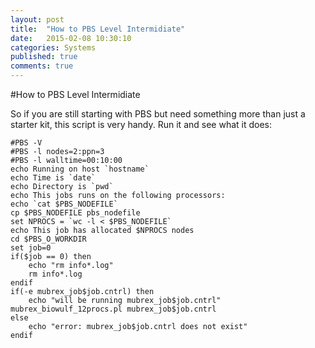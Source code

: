 ```yaml
---
layout: post
title:  "How to PBS Level Intermidiate"
date:   2015-02-08 10:30:10
categories: Systems
published: true
comments: true
---
```

#How to PBS Level Intermidiate

So if you are still starting with PBS but need something more than just a starter kit, this script is very handy. Run it and see what it does:

    #PBS -V
    #PBS -l nodes=2:ppn=3
    #PBS -l walltime=00:10:00
    echo Running on host `hostname`
    echo Time is `date`
    echo Directory is `pwd`
    echo This jobs runs on the following processors:
    echo `cat $PBS_NODEFILE`
    cp $PBS_NODEFILE pbs_nodefile
    set NPROCS = `wc -l < $PBS_NODEFILE`
    echo This job has allocated $NPROCS nodes
    cd $PBS_O_WORKDIR
    set job=0
    if($job == 0) then
        echo "rm info*.log"
        rm info*.log
    endif
    if(-e mubrex_job$job.cntrl) then
    	echo "will be running mubrex_job$job.cntrl"
    mubrex_biowulf_12procs.pl mubrex_job$job.cntrl
    else
    	echo "error: mubrex_job$job.cntrl does not exist"
    endif

